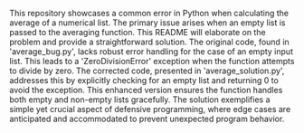 This repository showcases a common error in Python when calculating the average of a numerical list. The primary issue arises when an empty list is passed to the averaging function. This README will elaborate on the problem and provide a straightforward solution.   The original code, found in 'average_bug.py', lacks robust error handling for the case of an empty input list. This leads to a 'ZeroDivisionError' exception when the function attempts to divide by zero.   The corrected code, presented in 'average_solution.py', addresses this by explicitly checking for an empty list and returning 0 to avoid the exception. This enhanced version ensures the function handles both empty and non-empty lists gracefully.  The solution exemplifies a simple yet crucial aspect of defensive programming, where edge cases are anticipated and accommodated to prevent unexpected program behavior.